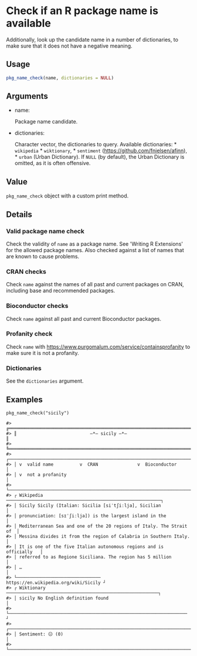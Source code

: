 # Check if an R package name is available

Additionally, look up the candidate name in a number of dictionaries, to
make sure that it does not have a negative meaning.

## Usage

``` r
pkg_name_check(name, dictionaries = NULL)
```

## Arguments

- name:

  Package name candidate.

- dictionaries:

  Character vector, the dictionaries to query. Available dictionaries:
  \* `wikipedia` \* `wiktionary`, \* `sentiment`
  (<https://github.com/fnielsen/afinn>), \* `urban` (Urban Dictionary).
  If `NULL` (by default), the Urban Dictionary is omitted, as it is
  often offensive.

## Value

`pkg_name_check` object with a custom print method.

## Details

### Valid package name check

Check the validity of `name` as a package name. See 'Writing R
Extensions' for the allowed package names. Also checked against a list
of names that are known to cause problems.

### CRAN checks

Check `name` against the names of all past and current packages on CRAN,
including base and recommended packages.

### Bioconductor checks

Check `name` against all past and current Bioconductor packages.

### Profanity check

Check `name` with <https://www.purgomalum.com/service/containsprofanity>
to make sure it is not a profanity.

### Dictionaries

See the `dictionaries` argument.

## Examples

    pkg_name_check("sicily")

    #> ╔══════════════════════════════════════════════════════════════════════╗
    #> ║                            –*– sicily –*–                            ║
    #> ╚══════════════════════════════════════════════════════════════════════╝
    #> ┌──────────────────────────────────────────────────────────────────────┐
    #> │ v  valid name          v  CRAN               v  Bioconductor         │
    #> │ v  not a profanity                                                   │
    #> └──────────────────────────────────────────────────────────────────────┘
    #> ┌ Wikipedia ───────────────────────────────────────────────────────────┐
    #> │ Sicily Sicily (Italian: Sicilia [siˈtʃiːlja], Sicilian               │
    #> │ pronunciation: [sɪˈʃiːlja]) is the largest island in the             │
    #> │ Mediterranean Sea and one of the 20 regions of Italy. The Strait of  │
    #> │ Messina divides it from the region of Calabria in Southern Italy.    │
    #> │ It is one of the five Italian autonomous regions and is officially   │
    #> │ referred to as Regione Siciliana. The region has 5 million           │
    #> │ …                                                                    │
    #> └──────────────────────────────── https://en.wikipedia.org/wiki/Sicily ┘
    #> ┌ Wiktionary ──────────────────────────────────────────────────────────┐
    #> │ sicily No English definition found                                   │
    #> └────────────────────────────────────────────────────────────────────  ┘
    #> ┌──────────────────────────────────────────────────────────────────────┐
    #> │ Sentiment: 😐 (0)                                                    │
    #> └──────────────────────────────────────────────────────────────────────┘
